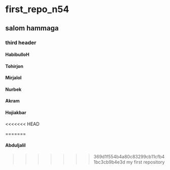 # first_repo_n54
## salom hammaga
### third header
#### HabibulloH
#### Tohirjon
#### Mirjalol
#### Nurbek
#### Akram
#### Hojiakbar
<<<<<<< HEAD

=======
#### Abduljalil
>>>>>>> 369d1f554b4a80c83299cb11cfb41bc3cb9b4e3d
my first repository
